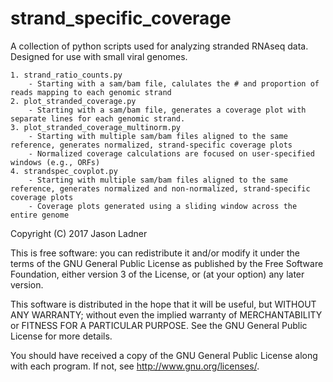 # strand_specific_coverage

A collection of python scripts used for analyzing stranded RNAseq data. Designed for use with small viral genomes. 

    1. strand_ratio_counts.py
        - Starting with a sam/bam file, calulates the # and proportion of reads mapping to each genomic strand
    2. plot_stranded_coverage.py
        - Starting with a sam/bam file, generates a coverage plot with separate lines for each genomic strand.
    3. plot_stranded_coverage_multinorm.py
        - Starting with multiple sam/bam files aligned to the same reference, generates normalized, strand-specific coverage plots
        - Normalized coverage calculations are focused on user-specified windows (e.g., ORFs)
    4. strandspec_covplot.py
        - Starting with multiple sam/bam files aligned to the same reference, generates normalized and non-normalized, strand-specific coverage plots
        - Coverage plots generated using a sliding window across the entire genome


Copyright (C) 2017  Jason Ladner

This is free software: you can redistribute it and/or modify
it under the terms of the GNU General Public License as published by
the Free Software Foundation, either version 3 of the License, or
(at your option) any later version.

This software is distributed in the hope that it will be useful,
but WITHOUT ANY WARRANTY; without even the implied warranty of
MERCHANTABILITY or FITNESS FOR A PARTICULAR PURPOSE.  See the
GNU General Public License for more details.

You should have received a copy of the GNU General Public License
along with each program.  If not, see <http://www.gnu.org/licenses/>.
